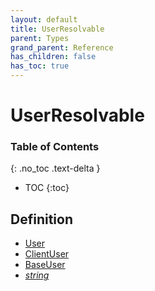 ```yaml
---
layout: default
title: UserResolvable
parent: Types
grand_parent: Reference
has_children: false
has_toc: true
---
```


# UserResolvable
### Table of Contents
{: .no_toc .text-delta }

- TOC
{:toc}
## Definition
- [User](/ref/classes/User)
- [ClientUser](/ref/classes/ClientUser)
- [BaseUser](/ref/classes/BaseUser)
- *[string](https://developer.mozilla.org/en-US/docs/Web/JavaScript/Reference/Global_Objects/string)*
